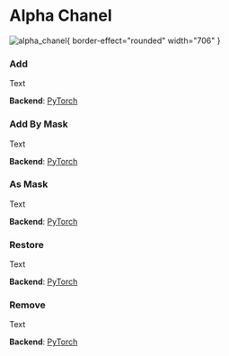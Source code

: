 # Alpha Chanel

![alpha_chanel](alpha_chanel.png){ border-effect="rounded" width="706" }

### Add

Text

**Backend**: <a href="Modules.md" anchor="pytorch" summary="Image processing with pure Tensor without transformations.">PyTorch</a>

### Add By Mask

Text

**Backend**: <a href="Modules.md" anchor="pytorch" summary="Image processing with pure Tensor without transformations.">PyTorch</a>

### As Mask

Text

**Backend**: <a href="Modules.md" anchor="pytorch" summary="Image processing with pure Tensor without transformations.">PyTorch</a>

### Restore

Text

**Backend**: <a href="Modules.md" anchor="pytorch" summary="Image processing with pure Tensor without transformations.">PyTorch</a>

### Remove

Text

**Backend**: <a href="Modules.md" anchor="pytorch" summary="Image processing with pure Tensor without transformations.">PyTorch</a>

